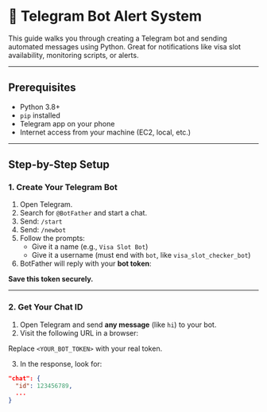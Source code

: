 # 🤖 Telegram Bot Alert System

This guide walks you through creating a Telegram bot and sending automated messages using Python. Great for notifications like visa slot availability, monitoring scripts, or alerts.

---

## Prerequisites

- Python 3.8+
- `pip` installed
- Telegram app on your phone
- Internet access from your machine (EC2, local, etc.)

---

##  Step-by-Step Setup

### 1. Create Your Telegram Bot

1. Open Telegram.
2. Search for `@BotFather` and start a chat.
3. Send: `/start`
4. Send: `/newbot`
5. Follow the prompts:
   - Give it a name (e.g., `Visa Slot Bot`)
   - Give it a username (must end with `bot`, like `visa_slot_checker_bot`)
6. BotFather will reply with your **bot token**:

 **Save this token securely.**

---

### 2.  Get Your Chat ID

1. Open Telegram and send **any message** (like `hi`) to your bot.
2. Visit the following URL in a browser:

Replace `<YOUR_BOT_TOKEN>` with your real token.

3. In the response, look for:
```json
"chat": {
  "id": 123456789,
  ...
}


